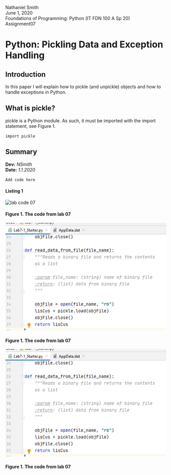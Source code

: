 Nathaniel Smith  
June 1, 2020  
Foundations of Programming: Python (IT FDN 100 A Sp 20)  
Assignment07  


# Python: Pickling Data and Exception Handling
## Introduction
In this paper I will explain how to pickle (and unpickle) objects and how to handle exceptions in Python.  
## What is pickle?
pickle is a Python module. As such, it must be imported with the import statement, see Figure 1.
```
import pickle
```
## Summary


**Dev:** *NSmith*  
**Date:** *1.1.2020*  


```
Add code here
```
#### Listing 1  

![lab code 07](https://10neg9.github.io/ITFnd100-Mod07/07_labcode.PNG "lab 7 code")
#### Figure 1. The code from lab 07  
![lab code 07](07_labcode.PNG "lab 7 code")
#### Figure 1. The code from lab 07  
![lab code 07](./images/07_labcode.PNG "lab 7 code")
#### Figure 1. The code from lab 07 
